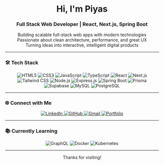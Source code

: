 <h1 align="center">Hi, I'm Piyas</h1>
<h3 align="center">Full Stack Web Developer | React, Next.js, Spring Boot</h3>

<p align="center">
  Building scalable full-stack web apps with modern technologies<br/>
  Passionate about clean architecture, performance, and great UX<br/>
  Turning ideas into interactive, intelligent digital products
</p>

---

### 🛠️ Tech Stack

<p align="center">
  <img src="https://img.shields.io/badge/HTML5-E34F26?style=for-the-badge&logo=html5&logoColor=white&rounded=true" alt="HTML5"/>
  <img src="https://img.shields.io/badge/CSS3-1572B6?style=for-the-badge&logo=css3&logoColor=white&rounded=true" alt="CSS3"/>
  <img src="https://img.shields.io/badge/JavaScript-F7DF1E?style=for-the-badge&logo=javascript&logoColor=black&rounded=true" alt="JavaScript"/>
  <img src="https://img.shields.io/badge/TypeScript-3178C6?style=for-the-badge&logo=typescript&logoColor=white&rounded=true" alt="TypeScript"/>
  <img src="https://img.shields.io/badge/React-20232A?style=for-the-badge&logo=react&logoColor=61DAFB&rounded=true" alt="React"/>
  <img src="https://img.shields.io/badge/Next.js-000000?style=for-the-badge&logo=next.js&logoColor=white&rounded=true" alt="Next.js"/>
  <img src="https://img.shields.io/badge/Tailwind_CSS-38B2AC?style=for-the-badge&logo=tailwind-css&logoColor=white&rounded=true" alt="Tailwind CSS"/>
  <img src="https://img.shields.io/badge/Node.js-339933?style=for-the-badge&logo=node.js&logoColor=white&rounded=true" alt="Node.js"/>
  <img src="https://img.shields.io/badge/Express.js-000000?style=for-the-badge&logo=express&logoColor=white&rounded=true" alt="Express.js"/>
  <img src="https://img.shields.io/badge/Spring_Boot-6DB33F?style=for-the-badge&logo=spring-boot&logoColor=white&rounded=true" alt="Spring Boot"/>
  <img src="https://img.shields.io/badge/Prisma-2D3748?style=for-the-badge&logo=prisma&logoColor=white&rounded=true" alt="Prisma"/>
  <img src="https://img.shields.io/badge/Supabase-3ECF8E?style=for-the-badge&logo=supabase&logoColor=white&rounded=true" alt="Supabase"/>
  <img src="https://img.shields.io/badge/MySQL-4479A1?style=for-the-badge&logo=mysql&logoColor=white&rounded=true" alt="MySQL"/>
  <img src="https://img.shields.io/badge/PostgreSQL-4169E1?style=for-the-badge&logo=postgresql&logoColor=white&rounded=true" alt="PostgreSQL"/>
</p>

---

### 🌐 Connect with Me

<p align="center">
  <a href="https://www.linkedin.com/in/zakiuzzaman-piyas-256358370/" target="_blank">
    <img src="https://img.shields.io/badge/LinkedIn-0A66C2?style=flat&logo=linkedin&logoColor=white" alt="LinkedIn"/>
  </a>
  <a href="https://github.com/piyas31" target="_blank">
    <img src="https://img.shields.io/badge/GitHub-181717?style=flat&logo=github&logoColor=white" alt="GitHub"/>
  </a>
  <a href="mailto:piyasreza31@gmail.com">
    <img src="https://img.shields.io/badge/Gmail-D14836?style=flat&logo=gmail&logoColor=white" alt="Gmail"/>
  </a>
  <a href="#" target="_blank">
    <img src="https://img.shields.io/badge/Portfolio-000000?style=flat&logo=vercel&logoColor=white" alt="Portfolio"/>
  </a>
</p>

---

### 📚 Currently Learning

<p align="center">
  <img src="https://img.shields.io/badge/GraphQL-E10098?style=for-the-badge&logo=graphql&logoColor=white&rounded=true" alt="GraphQL"/>
  <img src="https://img.shields.io/badge/Docker-2496ED?style=for-the-badge&logo=docker&logoColor=white&rounded=true" alt="Docker"/>
  <img src="https://img.shields.io/badge/Kubernetes-326CE5?style=for-the-badge&logo=kubernetes&logoColor=white&rounded=true" alt="Kubernetes"/>
</p>

---

<p align="center">Thanks for visiting! </p>
